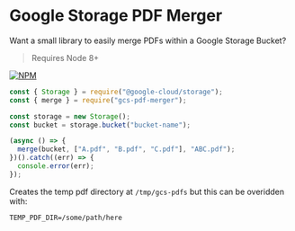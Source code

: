 # Google Storage PDF Merger

Want a small library to easily merge PDFs within a Google Storage Bucket?

> Requires Node 8+

[![NPM](https://nodei.co/npm/gcs-pdf-merger.png)](https://nodei.co/npm/gcs-pdf-merger/)

```js
const { Storage } = require("@google-cloud/storage");
const { merge } = require("gcs-pdf-merger");

const storage = new Storage();
const bucket = storage.bucket("bucket-name");

(async () => {
  merge(bucket, ["A.pdf", "B.pdf", "C.pdf"], "ABC.pdf");
})().catch((err) => {
  console.error(err);
});
```

Creates the temp pdf directory at `/tmp/gcs-pdfs` but this can be overidden with:
```.env
TEMP_PDF_DIR=/some/path/here
```